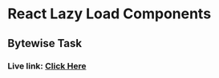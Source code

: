 # React Lazy Load Components

## Bytewise Task # 

### Live link: [Click Here](https://react-lazy-loading-beta.vercel.app/)